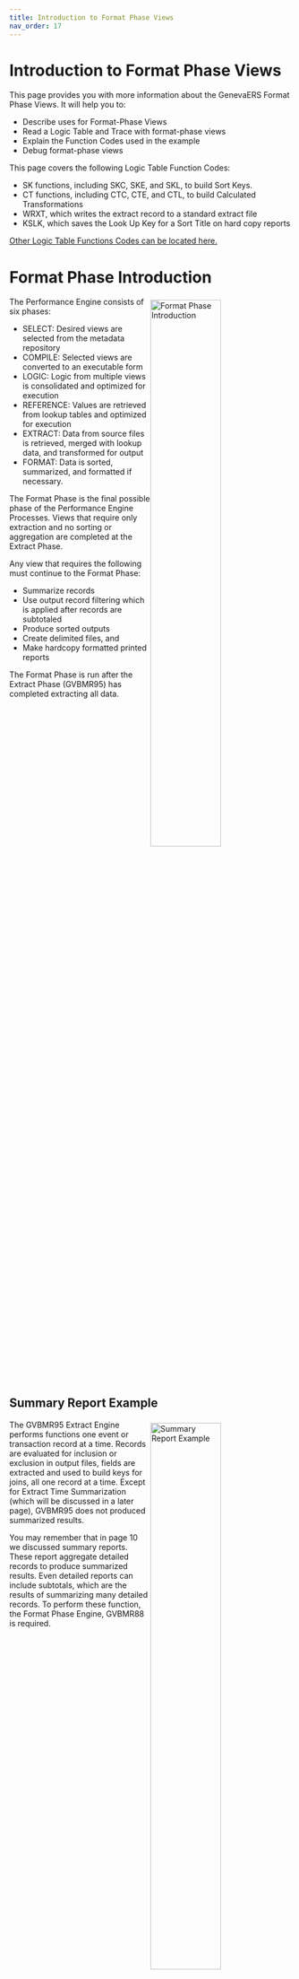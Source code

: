 ```yaml
---
title: Introduction to Format Phase Views
nav_order: 17
---
```


# Introduction to Format Phase Views

This page provides you with more information about the GenevaERS Format Phase Views.  It will help you to: 
- Describe uses for Format-Phase Views 
- Read a Logic Table and Trace with format-phase views 
- Explain the Function Codes used in the example
- Debug format-phase views 

This page covers the following Logic Table Function Codes:
- SK functions, including SKC, SKE, and SKL, to build Sort Keys. 
- CT functions, including CTC, CTE, and CTL, to build Calculated Transformations
- WRXT, which writes the extract record to a standard extract file
- KSLK, which saves the Look Up Key for a Sort Title on hard copy reports

[Other Logic Table Functions Codes can be located here.](Intro11a_Logic_Table_Function_Codes.md)

<div style="clear: right" >

# Format Phase Introduction

<img style="float: right;" width="50%" vspace="5" alt="Format Phase Introduction" src=images/Module17-Format_Phase_Views/Module17_Slide4.jpeg title="Format Phase Introduction"/>

The Performance Engine consists of six phases:  
- SELECT: Desired views are selected from the metadata repository
- COMPILE: Selected views are converted to an executable form
- LOGIC: Logic from multiple views is consolidated and optimized for execution 
- REFERENCE: Values are retrieved from lookup tables and optimized for execution 
- EXTRACT: Data from source files is retrieved, merged with lookup data, and transformed for output
- FORMAT: Data is sorted, summarized, and formatted if necessary.  

The Format Phase is the final possible phase of the Performance Engine Processes.  Views that require only extraction and no sorting or aggregation are completed at the Extract Phase. 

Any view that requires the following must continue to the Format Phase:
- Summarize records
- Use output record filtering which is applied after records are subtotaled
- Produce sorted outputs
- Create delimited files, and
- Make hardcopy formatted printed reports

The Format Phase is run after the Extract Phase (GVBMR95) has completed extracting all data. 

<div style="clear: right" >

## Summary Report Example

<img style="float: right;" width="50%" vspace="5" alt="Summary Report Example" src=images/Module17-Format_Phase_Views/Module17_Slide5.jpeg title="Summary Report Example"/>

The GVBMR95 Extract Engine performs functions one event or transaction record at a time.  Records are evaluated for inclusion or exclusion in output files, fields are extracted and used to build keys for joins, all one record at a time.  Except for Extract Time Summarization (which will be discussed in a later page), GVBMR95 does not produced summarized results.  

You may remember that in page 10 we discussed summary reports.  These report aggregate detailed records to produce summarized results.  Even detailed reports can include subtotals, which are the results of summarizing many detailed records.  To perform these function, the Format Phase Engine, GVBMR88 is required.

<div style="clear: right" >

## Format Phase Overview

<img style="float: right;" width="50%" vspace="5" alt="Format Phase Overview" src=images/Module17-Format_Phase_Views/Module17_Slide6.jpeg title="Format Phase Overview"/>

Extracted data is passed in a special format, called the GenevaERS Standard Extract File, from the Extract Phase to the Format Phase.  Creating this format requires unique Logic Table Functions in the Extract Phase.  In this page we will focus on these Format Phase logic table functions and introduce the Extract File Format.

<div style="clear: right" >

<img style="float: right;" width="50%" vspace="5" alt="Format Phase Processing" src=images/Module17-Format_Phase_Views/Module17_Slide7.jpeg title="Format Phase Processing"/>

The Extract Engine, GVBMR95 is a parallel processing engine, yet the Format Phase, GVBMR88 is not; it processes only one Extract Work File.  Yet that extract file can contain the extracted records for multiple views.  Each GVBMR88 execution can produce multiple extract files. The final output for each view is produced by only one format engine execution.

In this example the extract file on the left has the extracted records for views 2, 3 and 4, while the one on the right has the records for views 8, 9 and 10.  The GVBMR88 execution on the left produces the output for view 2, 3 and 4, while the one on the right produces the output for view 8, 9 and 10.

<div style="clear: right" >

<img style="float: right;" width="50%" vspace="5" alt="Extract Work File" src=images/Module17-Format_Phase_Views/Module17_Slide8.jpeg title="Extract Work File"/>

As previously mentioned, GVBMR95 creates a specially formatted extract file and there can be one or more created based on how the data needs to be processed.  The extract file to be used by each view is assigned in the view parameters screen, the Extract Phase Tab.  

The Extract Engine concatenates the assigned number to the value “EXTR” with three digits representing the Extract Work File Number, beginning with zeros if necessary to form the DD Name to be used.  It also concatenates this number with the value “SORT” to write the parameters specifying how the views should be sorted.

This example uses Extract Work File Number 1. The extract records will then be written to the file assigned to the DD Name EXTR001, and the sort parameters to SORT001.  These two files must be passed via the JCL as SORTIN and SYSIN files respectively to the Format Engine GVBMR88.  

<div style="clear: right" >

# Extract File Format

<img style="float: right;" width="50%" vspace="5" alt="Extract File Format" src=images/Module17-Format_Phase_Views/Module17_Slide9.jpeg title="Extract File Format"/>

The Format Phase Extract record has a standard format for all views.  This specialized format allows for very efficient processing of Format Phase views.  The Extract and Format engines have clearly defined functions, such that steps are not repeated between the two engines. The extract file format prepares the data to be sorted and summarized. 

The record contains the following segments:  
- The control area contains values that describe the rest of the record, like the number of GenevaERS view columns on this record, and the length of the sort key. The last field in the control area is the view number.
- The Sort Key or SK area contains the values the user has specified the output file should be sorted and/or grouped by.
- The Data Transform or DT area contains alphabetic and alphanumeric and numeric column data that is not used in a format time calculation, including sub-totaling, or format time selection logic.
- The Calculated Transform or CT area contains column data that is either used in a format time calculation, including sub-totaling, or format time selection logic.

The sample data is shown in HEX mode.  The first row is the display format, and the next two lines show a half a byte each, first (top line) and last (bottom line).  This shows packed and non-printable characters.

<div style="clear: right" >

## Sort Keys

<img style="float: right;" width="50%" vspace="5" alt="Example View Sort Keys" src=images/Module17-Format_Phase_Views/Module17_Slide10.jpeg title="Example View Sort Keys"/>

In this page, we will use the view shown here as the example view.  This view includes a simply lookup for record level filtering.  Record level filtering does not affect the format of the extracted records.

This view has 7 columns.  The first three columns are sort keys, highlighted by the yellow sort key indicator.  In other words the view output will be sorted by the values in these three columns.  The records will be sorted first by the Format value in column 1, then the Store ID value in column 2, and finally by the Gender Code in column 3.  We know this because of the #1, #2, and #3 showing the sort key position.

<div style="clear: right" >

## Calculated Columns

<img style="float: right;" width="50%" vspace="5" alt="Example View Calculated Columns" src=images/Module17-Format_Phase_Views/Module17_Slide11.jpeg title="Example View Calculated Columns"/>

Columns 4 and 5 contain data that requires a calculation.  In this case, they are to be summed, to produce the total for a change in the sort key value.  Thus the data required for these calculations will be placed in the Calculated Transform or CT area of the extract record.  

<div style="clear: right" >

## Data Columns

<img style="float: right;" width="50%" vspace="5" alt="Example View Data Columns" src=images/Module17-Format_Phase_Views/Module17_Slide12.jpeg title="Example View Data Columns"/>

Columns 6 and 7 are date fields which are not used in a calculation.  They do not have Format Phase Filtering logic, subtotals or any column calculations.  The data for these columns will be placed in the Data Transform area, or DT columns area of the extract record.

Note that the view columns can be constructed in any order needed for the final output.  The columns will be reordered into either Sort, DT or CT columns in the extract file, but then will be reordered for the final output at the end of Format Phase processing.

<div style="clear: right" >

# Example View Logic Table

<img style="float: right;" width="50%" vspace="5" alt="Logic Table" src=images/Module17-Format_Phase_Views/Module17_Slide13.jpeg title="Logic Table"/>

This is the logic table produced by our sample view.  The first functions of this view include record level filters which test a join to ensure only records which are found are included in the output.

<div style="clear: right" >

## Logic Table SK functions

<img style="float: right;" width="50%" vspace="5" alt="Logic Table SK functions" src=images/Module17-Format_Phase_Views/Module17_Slide14.jpeg title="Logic Table SK functions"/>

Sort columns, which populate the Sort Area of the Extract Record, use SK functions to move selected fields and constants to the extract record.  These functions follow a familiar pattern.  SKE functions move data from the Event File to the sort area, where as SKL move Looked-up field values, and SKC move constants.  The sort sequence number is shown in the Sequence Number column.

In this example the first column is a constant value SKC Sort Key Constant.  This places the constant “TRN01” in the first sort position; because this is a constant with no logic functions, all values on the output file from this view will be the same.  

Column 2 moves the Store ID field from an event file field using the SKE Sort Key, Event File Field function.

Column 3 moves the gender code, either an “M” or an “F” from the customer file through a looked up value using an SKL Sort Key Lookup Field function

Note that the entire length of the Sort Key Area is 9 bytes, also indicated in the Logic Table by the SK Length comment on the NV row.

<div style="clear: right" >

## Logic Table CT and DT functions

<img style="float: right;" width="50%" vspace="5" alt="Logic Table CT and DT functions" src=images/Module17-Format_Phase_Views/Module17_Slide15.jpeg title="Logic Table SK functions"/>

Calculated Transforms, CT columns, also follow the same pattern.  Constants are moved via CTC, CT Column from Constant functions, Event File Fields using CTE CT Column from Event File Field functions, and looked up values using the CTL CT Column from Looked-up Field function.  

Our example view contains a constant value with the CTC function for Column 4.  This is a record count, adding a value of 1 to each record.  Column 5 is an Event File Field value from the CTE function, the Order Amount.  It does not contain a looked up CT value, so no CTL is shown.  

Note that the final two columns, containing our Data Transform values, use DT functions to populate the extract record.  Both these columns are the customer date birth.

<div style="clear: right" >

## Logic Table WRXT Function

<img style="float: right;" width="50%" vspace="5" alt="Logic Table WRXT Function" src=images/Module17-Format_Phase_Views/Module17_Slide16.jpeg title="Logic Table WRXT Function"/>

Note that the WR, or Write Function, also changes when writing to a standard extract file.  Instead of a WRIN function to copy the input record to the extract file, or the WRDT function to write only the DT column data area of the extract record to the output file, the WRXT function writes the entire standard Extract Record to the extract file.  The sequence number following this instruction contains the file number the extract record should be written to.  

In this example, the extract record contains the control area, Sort Data (9 bytes in length) containing “TRN01001M”, two dates in the DT area of the record, and two CT Columns containing packed data.  This record is written in this instance to Extract File 1.

Next we’ll examine the Logic Table Trace, and the extract record as it is built

<div style="clear: right" >

# Logic Table Trace 

## SK Functions

<img style="float: right;" width="50%" vspace="5" alt="Input Record 1 – SK Functions" src=images/Module17-Format_Phase_Views/Module17_Slide17.jpeg title="Input Record 1 – SK Functions"/>

When processing the first record, the Logic Table Trace shows the results of these logic table functions. In this example, the SKC constant value of TRN01 is stored in the first position because it is the first sorted field. The Event File Field value of 001 is stored next, and the Looked-up value of M is stored after that.  

<div style="clear: right" >

## SK Sort Order

<img style="float: right;" width="50%" vspace="5" alt="Trace Input Record 1 – SK Sort Order" src=images/Module17-Format_Phase_Views/Module17_Slide18.jpeg title="Trace Input Record 1 – SK Sort Order"/>

If we had simply changed the Sort Key order—the values shown in Yellow in the columns—such that the Gender CD had a #1 as the first sort key, and Format had a #2, and Store ID a #3, the position of the values in the final output file would not change.  

But the order of the rows in the file may well have changed after being sorted.  This is because the file would be sorted first by Gender Code, then by Format, and last by Store ID.  Thus all F values would be at the top of the file followed by all M values.  To accomplish this, the Gender code would have been moved to the first position in the extract file for sorting.  The Format Engine would have moved this value back to the 9th position in the output file.  

<div style="clear: right" >

## CT Functions

<img style="float: right;" width="50%" vspace="5" alt="Trace Input Record 1 – CT Functions" src=images/Module17-Format_Phase_Views/Module17_Slide19.jpeg title="Trace Input Record 1 – CT Functions"/>

The Extract Engine formats CT data into an efficient format for the calculations in the Format Engine.  This format is Packed 12 bytes which can hold 23 digits.  The last 8 digits are always fixed decimal points.  The value is also preceded by a binary half word (two bytes) containing the column identifier.  

Column values of all zeros are not stored in the extract record, to conserve space and processing time. Because of this sometimes no CT data is stored for a specific column.  Thus all CT columns are on the end of the extract record, allowing the record length to vary.  

In this example, the constant from the CTC function of 1.00000000 is stored immediately after the binary column identifier of 4.  The Event File Field value from the CTE function of 58.25 is stored immediately after the binary column identifier of 5.  

<div style="clear: right" >

## DT Functions

<img style="float: right;" width="50%" vspace="5" alt="Trace Input Record 1 – DT Functions" src=images/Module17-Format_Phase_Views/Module17_Slide20.jpeg title="Trace Input Record 1 – DT Functions"/>

The DT functions move data to the space between the SK area and the CT area.  These functions were used in the earlier page explaining the Extract Only view, with the WRDT function.  The WRDT function only writes the data in the DT Area of the Extract Record.  

Data is moved to the appropriate area of the extract record no matter the order of the Logic Table functions in the Logic Table.  For example, if the first columns of the view are CT columns, the CT area of the record will be populated.  

In this example, the two dates are moved to the DT area of the extract record even though they contain only numeric values.  CT columns are reserved for columns which require calculations, subtotaling, or Format Phase selection logic.  Numeric data simply placed in the output file are placed in the DT area of the extract record.

<div style="clear: right" >

## WRXT Control Area

<img style="float: right;" width="50%" vspace="5" alt="Trace Input Record 1 – WRXT Control Area" src=images/Module17-Format_Phase_Views/Module17_Slide21.jpeg title="Trace Input Record 1 – WRXT Control Area"/>

The WRXT row adds information to the front of the Extract Record.  This includes total record length, length of the SK and DT areas, counts of CT columns.  These control fields are used by the Format Engine to process the extract record.

The last field in this area, just prior to the SK area, is a binary version of the View Number.  It is stored as binary to conserve space in the extract file, optimizing IO and storage.  The view number is multiplied by 2, 1 added and then converted to binary.  Thus in this example, View 143 * 2 = 286 + 1 = 287 converted to binary is 11F.  This formula allows a header record (discussed later) to be sorted to the top of the view.

<div style="clear: right" >

## Trace Input Record 2

<img style="float: right;" width="50%" vspace="5" alt="Trace Input Record 2" src=images/Module17-Format_Phase_Views/Module17_Slide22.jpeg title="Trace Input Record 2"/>

In standard mode, the Extract Engine does not perform any summarization.  Thus as event file record 2 is read and passes record filtering, a second extract record is written.  

If only one view is running, the records will be written in the same order as they are in the input file, which may have no relationship to the required sort order for the view.  If more than one view is reading and selecting records from the event file, the second record may be the same input record extracted for another view, with completely different view sort criteria.

The end result is that the order of the records in the extract file is unpredictable, particularly if views share extract files while running in parallel.

<div style="clear: right" >

## Header and Control Records

<img style="float: right;" width="50%" vspace="5" alt="Header and Control Records" src=images/Module17-Format_Phase_Views/Module17_Slide23.jpeg title="Header and Control Records"/>

Standard Extract Files—which are those that are processed by the Format Engine—contain Control and Header Records. Each record contains processing information, such as control record counts, the Run Date, etc. for use by the Format Engine. 

One Header Record is produced for each view writing to this standard extract file.  The View Number on the Header Record is one less than the extracted event records (in this example 11E rather than 11F). Thus the formula for the view ID on each extract record.  Only one Control Record is written to each Standard Extract File.  The Control record has a view ID of 0.

Writing header and control records to extract files is is done if the extract file number is less than or equal to the Extract Engine JCL STDEXTR=nnn parameter, where nnn is the file count. For example if a 5 views write to records to EXTR002 DD Name, and the STDEXTR parameter is 2, the file would receive 5 header records and 1 control record. 

<div style="clear: right" >

## Sorted and Resulting Records

<img style="float: right;" width="50%" vspace="5" alt="Sorted and Resulting Records" src=images/Module17-Format_Phase_Views/Module17_Slide24.jpeg title="Sorted and Resulting Records"/>

The Extract Engine writes records in a random order.  The Extract File is sorted before being used by the Format Engine.  The Format Engine then summarizes like record by the sort key, and writes the records in order to the output file.  

The Extract File is always sorted by the combination of the View Number, in the control area of the extract record, and the Sort Key data area. Even though the Header and Control Records are the next to last records in the extract file, the lower View Numbers cause them to sort above all the records for this view, with the Control Record on top for Format Engine processing.  

The data in the Extract records are moved to the final output columns and formatted correctly, for example by applying masks to numeric data.  In this example, the CT data is moved before the DT data and decimal points are inserted.  

Note also that in summary outputs, data in DT columns can be unpredictable.  If different DT values are extracted for the same sort key combination, which value will be placed on the output file cannot be guaranteed. For example, if there are two different dates in the file 1/1/2014 and 4/15/2014, either may appear on the final record.  Thus typically summary files only contain Sort Key and CT data.  

<div style="clear: right" >

## Sort Order

<img style="float: right;" width="50%" vspace="5" alt="Sort Order" src=images/Module17-Format_Phase_Views/Module17_Slide25.jpeg title="Sort Order"/>

No matter what sort order is specified in the view for sort fields, GenevaERS always instructs the Sort Utility to sort the file in Ascending order.  This is necessary because of the mixture of ascending and descending fields within the same view or across different views.  

To create descending sorts, GenevaERS converts descending data in the extract file to it’s “2’s complement” which simplifies sorting.  When sorted and then converted out of 2’s complement, the data will appear in descending order.

In this example, we changed the sort order on the Gender Code from Ascending (in the top example) to Descending (in the bottom example).  The 2’s complement of M and F are unprintable characters with a hex values of “2B” and “39” respectively.  Because “2B” is less than “39”, the “M” records move to the top of the extract file.  Thus when the data is converted out of 2’s complement, the file output shows M before F, a descending sort.

<div style="clear: right" >

## Single Extract File, Multiple Views

<img style="float: right;" width="50%" vspace="5" alt="Single Extract File, Multiple Views" src=images/Module17-Format_Phase_Views/Module17_Slide26.jpeg title="Single Extract File, Multiple Views"/>

Multiple views can share an extract file.  Because the sort parameters include the View Number at the front of the sort criteria through the length of the longest sort key, sorting causes all the records for a view to be sorted together, and all records for a view to be placed in the sort order specified by the view.  

The Extract Engine dynamically builds the sort criteria parameters for each extract file, inserting the longest sort key length for views writing to the extract file.

In this example, the extract file contains records for view 11F and 22E.  The sort parameters are now lengthened to include the additional three bytes of sort key data required by view 22E.  After sorting the file, the Control Record is followed by the Header Record for view 11F, and all the extracted data for that view in sorted order including the Gender Code, then the Control Record for view 22E followed by it’s extracted data also in order by the sort key.

<div style="clear: right" >

# Format Phase Sort Exit Processing

<img style="float: right;" width="50%" vspace="5" alt="Format Phase Sort Exit Processing" src=images/Module17-Format_Phase_Views/Module17_Slide27.jpeg title="Format Phase Sort Exit Processing"/>

To avoid writing the sorted extract file, and then reading this file again for summarization and formatting, GVBMR88 calls the Sort Utility as a “Sort Exit.”  This allows the sort utility to pass the sorted records to GVBMR88 a record at a time after completing the sort, instead of writing them to disk, thus avoiding a pass of the extract file.  In other words, the sorted records are a virtual file that is never actually written to disk.

The Sort Utility also prints a control report.  This example shows some of the key messages, including noting the utility is running as an exit to “MR88”, the sort parameters that were generated by the Extract Engine, the number of records sorted.  Records are “deleted” from the virtual file by GVBMR88 as it produces the final output file.

<div style="clear: right" >

# Control Reports

<img style="float: right;" width="50%" vspace="5" alt="Control Reports" src=images/Module17-Format_Phase_Views/Module17_Slide28.jpeg title="Control Reports"/>

The Format Engine also produces a control report at the end of it’s execution.  This control report shows the number of records read from the input file, the number of records written to various types of format files, and the number of records written to view specific output files.  The total records read by GVBMR88 should equal the number of records written by the Extract Engine.  

In this example, 12 records were written to the extract file, and all 12 were read by the Format Engine.  The final output file for view 143 was 2 summarized records.

<div style="clear: right" >

# Format Phase Functions

<img style="float: right;" width="50%" vspace="5" alt="Format Phase Functions" src=images/Module17-Format_Phase_Views/Module17_Slide29.jpeg title="Format Phase Functions"/>

Not all GenevaERS functions are specified in the logic table.  For example, column calculations using column numbers are not specified in the logic table.  Other functions include column spacing, creating hard copy report formatting, subtotaling, and summarizing.  All these parameters are passed to GVBMR88 in the View Definition Parameter or VDP file and performed during the format phase.

This screen shot shows the VDP parameters used by GVBMR88, including column definition sizes and formats.  This report is printed at the end of the Format Phase.  The highlighted area for Column 7 contains a column calculation.  The logic for this calculation is “Column 6 divided by Column 5”

<div style="clear: right" >

## Key Save Lookup KSLK Function

<img style="float: right;" width="50%" vspace="5" alt="Format Phase Functions" src=images/Module17-Format_Phase_Views/Module17_Slide30.jpeg title="Format Phase Functions"/>

One last specialized Logic Table function should be mentioned.  The Format Engine does one type of join, for one format of output:  Sort Titles (descriptions of sorted key values) on hard copy reports.  These GVBMR88 look-ups though are not multiple level joins.  They are simply the last step in the Join process to obtain the sort title.  

The Format Engine does not perform any of the LKLR, LKE or other functions to do the join.  Rather it receives the fully formed key as an area of the Sort Key Area.  Saving this key in the sort key area of the extract record.  The Format Engine then performs the lookup to find the sort title.

In this example, the KSLK function save the lookup key of 0001 into the Sort Title Key Save area of the extract record.  GVBMR88 then uses this key to search for customer e-mail addresses to place next to customer numbers in the hard copy report.  


<div style="clear: right" >

# Function Overview

<img style="float: right;" width="50%" vspace="5" alt="Function Overview" src=images/Module17-Format_Phase_Views/Module17_Slide31.jpeg title="Function Overview"/>

This logic table and this page has introduced the following Logic Table Function Code:
- SK functions, including SKC, SKE, and SKL, to build Sort Keys. 
- CT functions, including CTC, CTE, and CTL, to build Calculated Transformations
- WRXT, which writes the extract record to a standard extract file
- KSLK, which saves the Look Up Key for a Sort Title on hard copy reports

[Click here to access the list of the most common Logic Table Functions for reference.](Intro11a_Logic_Table_Function_Codes.md)

<div style="clear: right" > 

# Links

Place following text in the topic:  
    ````
    [Topic A](TopicA)
    ````

The link displays as:   
[Topic A](TopicA)